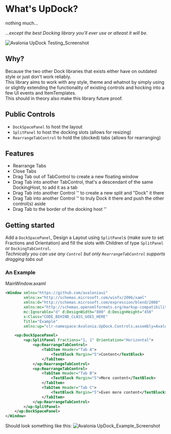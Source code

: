 # What's UpDock?
nothing much...

*...except the best Docking library you'll ever use or alteast it will be.*

![Avalonia UpDock Testing_Screenshot](https://github.com/jupahe64/Avalonia.UpDock/assets/33004544/30118643-158c-4c6e-bb1f-5409aa363873)



## Why?
Because the two other Dock libraries that exists either have on outdated style or just don't work reliably.  
This library aims to work with any style, theme and whatnot by simply using or slightly extending the functionality of existing controls and hocking into a few UI events and ItemTemplates.  
This should in theory also make this library future proof.

## Public Controls

- `DockSpacePanel` to host the layout
- `SplitPanel` to host the docking slots (allows for resizing)
- `RearrangeTabControl` to hold the (docked) tabs (allows for rearranging)

## Features
- Rearrange Tabs
- Close Tabs
- Drag Tab out of TabControl to create a new floating window
- Drag Tab into another TabControl, that's a descendant of the same DockingHost, to add it as a tab
- Drag Tab into another Control '' to create a new split and "Dock" it there
- Drag Tab into another Control '' to truly Dock it there and push the other control(s) aside
- Drag Tab to the border of the docking host ''

## Getting started
Add a `DockSpacePanel`, Design a Layout using `SplitPanel`s (make sure to set Fractions and Orientation) and fill the slots with Children of type `SplitPanel` or `DockingTabControl`.  
*Technically you can use any `Control` but only `RearrangeTabControl` supports dragging tabs out*

### An Example

MainWindow.axaml
```xml
<Window xmlns="https://github.com/avaloniaui"
        xmlns:x="http://schemas.microsoft.com/winfx/2006/xaml"
        xmlns:d="http://schemas.microsoft.com/expression/blend/2008"
        xmlns:mc="http://schemas.openxmlformats.org/markup-compatibility/2006"
        mc:Ignorable="d" d:DesignWidth="800" d:DesignHeight="450"
        x:Class="CODE_BEHIND_CLASS_GOES_HERE"
        Title="Example"
        xmlns:up="clr-namespace:Avalonia.UpDock.Controls;assembly=Avalonia.UpDock">

    <up:DockSpacePanel>
        <up:SplitPanel Fractions="1, 1" Orientation="Horizontal">
            <up:RearrangeTabControl>
                <TabItem Header="Tab A">
                    <TextBlock Margin="5">Content</TextBlock>
                </TabItem>
            </up:RearrangeTabControl>
            <up:RearrangeTabControl>
                <TabItem Header="Tab B">
                    <TextBlock Margin="5">More content</TextBlock>
                </TabItem>
                <TabItem Header="Tab C">
                    <TextBlock Margin="5">Even more content</TextBlock>
                </TabItem>
            </up:RearrangeTabControl>
        </up:SplitPanel>
    </up:DockSpacePanel>
</Window>
```
Should look something like this:
![Avalonia UpDock_Example_Screenshot](https://github.com/jupahe64/Avalonia.UpDock/assets/33004544/c5a7acf8-10d6-4c21-8048-4cf96ccd9a7b)
